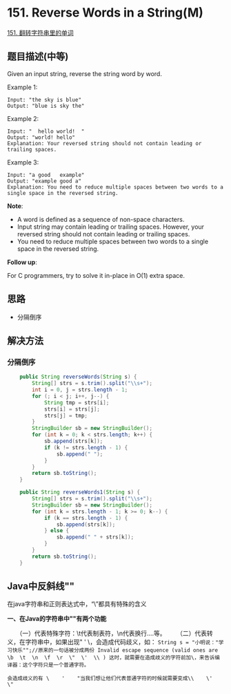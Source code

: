 # 151. Reverse Words in a String(M)


[151. 翻转字符串里的单词](https://leetcode-cn.com/problems/reverse-words-in-a-string/)


## 题目描述(中等)

Given an input string, reverse the string word by word.

Example 1:
```
Input: "the sky is blue"
Output: "blue is sky the"
```
Example 2:
```
Input: "  hello world!  "
Output: "world! hello"
Explanation: Your reversed string should not contain leading or trailing spaces.
```
Example 3:
```
Input: "a good   example"
Output: "example good a"
Explanation: You need to reduce multiple spaces between two words to a single space in the reversed string.
```

**Note**:

- A word is defined as a sequence of non-space characters.
- Input string may contain leading or trailing spaces. However, your reversed string should not contain leading or trailing spaces.
- You need to reduce multiple spaces between two words to a single space in the reversed string.
 

**Follow up**:

For C programmers, try to solve it in-place in O(1) extra space.


## 思路

- 分隔倒序


## 解决方法



### 分隔倒序



```java
    public String reverseWords(String s) {
        String[] strs = s.trim().split("\\s+");
        int i = 0, j = strs.length - 1;
        for (; i < j; i++, j--) {
            String tmp = strs[i];
            strs[i] = strs[j];
            strs[j] = tmp;
        }
        StringBuilder sb = new StringBuilder();
        for (int k = 0; k < strs.length; k++) {
            sb.append(strs[k]);
            if (k != strs.length - 1) {
                sb.append(" ");
            }
        }
        return sb.toString();
    }
```


```java
    public String reverseWords1(String s) {
        String[] strs = s.trim().split("\\s+");
        StringBuilder sb = new StringBuilder();
        for (int k = strs.length - 1; k >= 0; k--) {
            if (k == strs.length - 1) {
                sb.append(strs[k]);
            } else {
                sb.append(" " + strs[k]);
            }
        }
        return sb.toString();
    }
```


## Java中反斜线"\"

在java字符串和正则表达式中，“\”都具有特殊的含义

**一、在Java的字符串中"\"有两个功能**

　　（一）代表特殊字符：\t代表制表符，\n代表换行....等。
　　（二）代表转义，在字符串中，如果出现" ' \，会造成代码歧义，如：
        ```
        String s = "小明说："学习快乐"";//原来的一句话被分成两份
        Invalid escape sequence (valid ones are  \b  \t  \n  \f  \r  \"  \'  \\ )
        这时，就需要在造成歧义的字符前加\，来告诉编译器：这个字符只是一个普通字符。
        ```
        
    会造成歧义的有 \    '    "当我们想让他们代表普通字符的时候就需要变成\\    \'   \"

